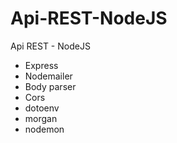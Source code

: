 # Api-REST-NodeJS
Api REST - NodeJS

- Express
- Nodemailer
- Body parser
- Cors
- dotoenv
- morgan
- nodemon
